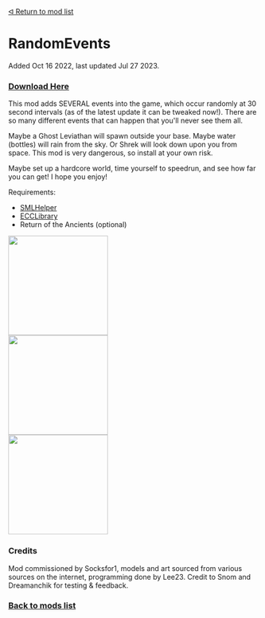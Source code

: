 [ᐊ Return to mod list](https://github.com/LeeTwentyThree/Lee23-SubnauticaMods/blob/main/Downloads/DownloadPages/ModDownloads-Subnautica.md)
# RandomEvents

Added Oct 16 2022, last updated Jul 27 2023.

### [Download Here](https://github.com/LeeTwentyThree/Lee23-LegacySubnauticaMods/raw/main/Downloads/RandomEvents-2.0.0.zip)

This mod adds SEVERAL events into the game, which occur randomly at 30 second intervals (as of the latest update it can be tweaked now!). There are so many different events that can happen that you'll never see them all.

Maybe a Ghost Leviathan will spawn outside your base. Maybe water (bottles) will rain from the sky. Or Shrek will look down upon you from space. This mod is very dangerous, so install at your own risk.

Maybe set up a hardcore world, time yourself to speedrun, and see how far you can get! I hope you enjoy!

Requirements:
- [SMLHelper](https://www.nexusmods.com/subnautica/mods/113)
- [ECCLibrary](https://www.nexusmods.com/subnautica/mods/619)
- Return of the Ancients (optional)

<div>
  <img src="https://github.com/LeeTwentyThree/Lee23-SubnauticaMods/raw/main/Downloads/Thumbnails/RandomEvents.png" width=200px>
</div>
<div>
  <a href="https://youtu.be/UydUmDl1fGA"><img src="https://github.com/LeeTwentyThree/Lee23-SubnauticaMods/raw/main/Downloads/Images/Shrek.png" width=200px></a>
</div>
<div>
  <img src="https://github.com/LeeTwentyThree/Lee23-SubnauticaMods/raw/main/Downloads/Images/ShrekFace.png" width=200px>
</div>

### Credits

Mod commissioned by Socksfor1, models and art sourced from various sources on the internet, programming done by Lee23. Credit to Snom and Dreamanchik for testing & feedback.

### [Back to mods list](https://github.com/LeeTwentyThree/Lee23-SubnauticaMods/blob/main/Downloads/DownloadPages/ModDownloads-Subnautica.md)
